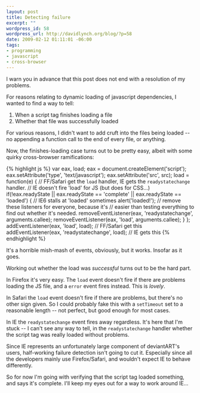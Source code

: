 ```yaml
--- 
layout: post
title: Detecting failure
excerpt: ""
wordpress_id: 58
wordpress_url: http://davidlynch.org/blog/?p=58
date: 2009-02-12 01:11:01 -06:00
tags: 
- programming
- javascript
- cross-browser
---
```

I warn you in advance that this post does not end with a resolution of my problems.

For reasons relating to dynamic loading of javascript dependencies, I wanted to find a way to tell:

1. When a script tag finishes loading a file
2. Whether that file was successfully loaded

For various reasons, I didn't want to add cruft into the files being loaded -- no appending a function call to the end of every file, or anything.

Now, the finishes-loading case turns out to be pretty easy, albeit with some quirky cross-browser ramifications:

{% highlight js %}
var eax, load;
eax = document.createElement('script');
eax.setAttribute('type', 'text/javascript');
eax.setAttribute('src', src);
load = function(e) {
    // FF/Safari get the `load` handler, IE gets the `readystatechange` handler.
    // IE doesn't fire 'load' for JS (but does for CSS...)
    if(!eax.readyState || eax.readyState == 'complete' || eax.readyState == 'loaded') {
        // IE6 stalls at 'loaded' sometimes
        alert('loaded!');
        // remove these listeners for everyone, because it's
        // easier than testing everything to find out whether it's needed.
        removeEventListener(eax, 'readystatechange', arguments.callee);
        removeEventListener(eax, 'load', arguments.callee);
    }
};
addEventListener(eax, 'load', load); // FF/Safari get this
addEventListener(eax, 'readystatechange', load); // IE gets this
{% endhighlight %}

It's a horrible mish-mash of events, obviously, but it works. Insofar as it goes.

Working out whether the load was *successful* turns out to be the hard part.

In Firefox it's very easy. The `load` event doesn't fire if there are problems loading the JS file, and a `error` event fires instead. This is *lovely*.

In Safari the `load` event doesn't fire if there are problems, but there's no other sign given. So I could probably fake this with a `setTimeout` set to a reasonable length -- not perfect, but good enough for most cases.

In IE the `readystatechange` event fires away regardless. It's here that I'm stuck -- I can't see any way to tell, in the `readystatechange` handler whether the script tag was really loaded without problems.

Since IE represents an unfortunately large component of deviantART's users, half-working failure detection isn't going to cut it. Especially since all the developers mainly use Firefox/Safari, and wouldn't expect IE to behave differently.

So for now I'm going with verifying that the script tag loaded something, and says it's complete. I'll keep my eyes out for a way to work around IE...
